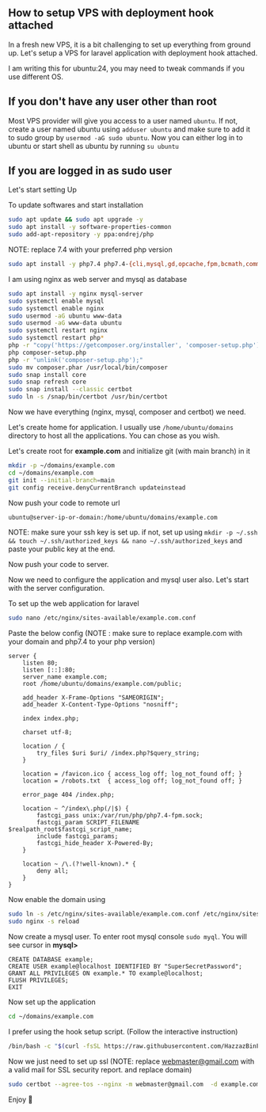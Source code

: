 ## How to setup VPS with deployment hook attached

In a fresh new VPS, it is a bit challenging to set up everything from ground up.
Let's setup a VPS for laravel application with deployment hook attached.

I am writing this for ubuntu:24, you may need to tweak commands if you use different OS.

## If you don't have any user other than root

Most VPS provider will give you access to a user named `ubuntu`. If not, create a user named ubuntu using `adduser ubuntu` and make sure to add it to sudo group by `usermod -aG sudo ubuntu`. Now you can either log in to ubuntu or start shell as ubuntu by running `su ubuntu`

## If you are logged in as sudo user

Let's start setting Up

To update softwares and start installation

```sh
sudo apt update && sudo apt upgrade -y
sudo apt install -y software-properties-common
sudo add-apt-repository -y ppa:ondrej/php
```

NOTE: replace 7.4 with your preferred php version

```sh
sudo apt install -y php7.4 php7.4-{cli,mysql,gd,opcache,fpm,bcmath,common,curl,gmp,imagick,imap,intl,mbstring,mysql,readline,xml,zip}
```

I am using nginx as web server and mysql as database

```sh
sudo apt install -y nginx mysql-server
sudo systemctl enable mysql
sudo systemctl enable nginx
sudo usermod -aG ubuntu www-data
sudo usermod -aG www-data ubuntu
sudo systemctl restart nginx
sudo systemctl restart php*
php -r "copy('https://getcomposer.org/installer', 'composer-setup.php');"
php composer-setup.php
php -r "unlink('composer-setup.php');"
sudo mv composer.phar /usr/local/bin/composer
sudo snap install core
sudo snap refresh core
sudo snap install --classic certbot
sudo ln -s /snap/bin/certbot /usr/bin/certbot
```
Now we have everything (nginx, mysql, composer and certbot) we need.

Let's create home for application. I usually use `/home/ubuntu/domains` directory to host all the applications. You can chose as you wish.

Let's create root for **example.com** and initialize git (with main branch) in it

```sh
mkdir -p ~/domains/example.com
cd ~/domains/example.com
git init --initial-branch=main
git config receive.denyCurrentBranch updateinstead
```

Now push your code to remote url
```sh
ubuntu@server-ip-or-domain:/home/ubuntu/domains/example.com
```
NOTE: make sure your ssh key is set up. if not, set up using `mkdir -p ~/.ssh && touch ~/.ssh/authorized_keys && nano ~/.ssh/authorized_keys` and paste your public key at the end.

Now push your code to server.

Now we need to configure the application and mysql user also.
Let's start with the server configuration.

To set up the web application for laravel
```sh
sudo nano /etc/nginx/sites-available/example.com.conf
```
Paste the below config (NOTE : make sure to replace example.com with your domain and php7.4 to your php version)
```
server {
    listen 80;
    listen [::]:80;
    server_name example.com;
    root /home/ubuntu/domains/example.com/public;

    add_header X-Frame-Options "SAMEORIGIN";
    add_header X-Content-Type-Options "nosniff";

    index index.php;

    charset utf-8;

    location / {
        try_files $uri $uri/ /index.php?$query_string;
    }

    location = /favicon.ico { access_log off; log_not_found off; }
    location = /robots.txt  { access_log off; log_not_found off; }

    error_page 404 /index.php;

    location ~ ^/index\.php(/|$) {
        fastcgi_pass unix:/var/run/php/php7.4-fpm.sock;
        fastcgi_param SCRIPT_FILENAME $realpath_root$fastcgi_script_name;
        include fastcgi_params;
        fastcgi_hide_header X-Powered-By;
    }

    location ~ /\.(?!well-known).* {
        deny all;
    }
}
```

Now enable the domain using
```sh
sudo ln -s /etc/nginx/sites-available/example.com.conf /etc/nginx/sites-enabled/example.com.conf
sudo nginx -s reload
```

Now create a mysql user. To enter root mysql console `sudo myql`.
You will see cursor in **mysql>**
```mysql
CREATE DATABASE example;
CREATE USER example@localhost IDENTIFIED BY "SuperSecretPassword";
GRANT ALL PRIVILEGES ON example.* TO example@localhost;
FLUSH PRIVILEGES;
EXIT
```

Now set up the application
```sh
cd ~/domains/example.com
```

I prefer using the hook setup script. (Follow the interactive instruction)
```sh
/bin/bash -c "$(curl -fsSL https://raw.githubusercontent.com/HazzazBinFaiz/laravel-git-hooks/main/initial_setup.sh)"
```

Now we just need to set up ssl (NOTE: replace webmaster@gmail.com with a valid mail for SSL security report. and replace domain)

```sh
sudo certbot --agree-tos --nginx -m webmaster@gmail.com  -d example.com
```

Enjoy 🥳
